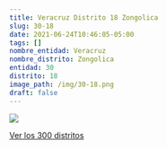 ```yaml
---
title: Veracruz Distrito 18 Zongolica
slug: 30-18
date: 2021-06-24T10:46:05-05:00
tags: []
nombre_entidad: Veracruz
nombre_distrito: Zongolica
entidad: 30
distrito: 18
image_path: /img/30-18.png
draft: false
---
```


![](/img/30-18.png)

[Ver los 300 distritos](/docs/elecciones-2021)
